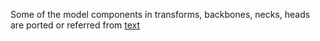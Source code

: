 Some of the model components in transforms, backbones, necks, heads 
are ported or referred from [text](https://github.com/WenmuZhou/PytorchOCR)
